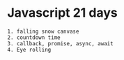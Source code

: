 # Javascript 21 days
```
1. falling snow canvase
2. countdown time
3. callback, promise, async, await
4. Eye rolling
```
